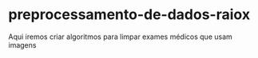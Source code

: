 # preprocessamento-de-dados-raiox
Aqui iremos criar algoritmos para limpar exames médicos que usam imagens

